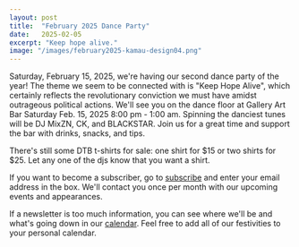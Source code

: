 ```yaml
---
layout: post
title:  "February 2025 Dance Party"
date:   2025-02-05
excerpt: "Keep hope alive."
image: "/images/february2025-kamau-design04.png"
---
```


Saturday, February 15, 2025, we're having our second dance party of the year! The theme we seem to be connected with is "Keep Hope Alive", which certainly reflects the revolutionary conviction we must have amidst outrageous political actions. We'll see you on the dance floor at Gallery Art Bar Saturday Feb. 15, 2025 8:00 pm - 1:00 am. Spinning the danciest tunes will be DJ MixZN, CK, and BLACKSTAR. Join us for a great time and support the bar with drinks, snacks, and tips. 

There's still some DTB t-shirts for sale: one shirt for $15 or two shirts for $25. Let any one of the djs know that you want a shirt. 

If you want to become a subscriber, go to [subscribe](https://wearedtb.com/subscribe/) and enter your email address in the box. We'll contact you once per month with our upcoming events and appearances. 

If a newsletter is too much information, you can see where we'll be and what's going down in our [calendar](https://wearedtb.com/calendar/). Feel free to add all of our festivities to your personal calendar.
